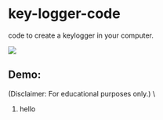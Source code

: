 # key-logger-code
code to create a keylogger in your computer.

<p align="left">
  <img src="https://repository-images.githubusercontent.com/194964621/b9907000-b158-11e9-950f-3f655bfc32cf" />
</p>

## Demo:
(Disclaimer: For educational purposes only.) \
1. hello
